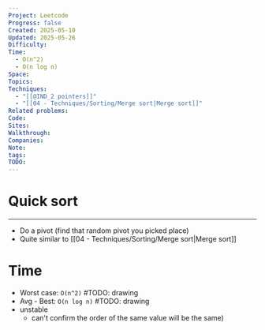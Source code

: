 ```yaml
---
Project: Leetcode
Progress: false
Created: 2025-05-10
Updated: 2025-05-26
Difficulty: 
Time:
  - O(n^2)
  - O(n log n)
Space: 
Topics: 
Techniques:
  - "[[@IND_2 pointers]]"
  - "[[04 - Techniques/Sorting/Merge sort|Merge sort]]"
Related problems: 
Code: 
Sites: 
Walkthrough: 
Companies: 
Note: 
tags: 
TODO: 
---
```

# Quick sort
---
- Do a pivot (find that random pivot you picked place)
- Quite similar to [[04 - Techniques/Sorting/Merge sort|Merge sort]]

# Time
- Worst case: `O(n^2)` #TODO: drawing
- Avg - Best: `O(n log n)`  #TODO: drawing
- unstable
	- can't confirm the order of the same value will be the same)

